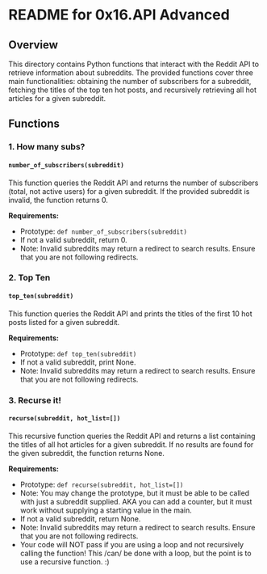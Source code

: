 # README for 0x16.API Advanced

## Overview

This directory contains Python functions that interact with the Reddit API to retrieve information about subreddits. The provided functions cover three main functionalities: obtaining the number of subscribers for a subreddit, fetching the titles of the top ten hot posts, and recursively retrieving all hot articles for a given subreddit.

## Functions

### 1. How many subs?

#### `number_of_subscribers(subreddit)`

This function queries the Reddit API and returns the number of subscribers (total, not active users) for a given subreddit. If the provided subreddit is invalid, the function returns 0.

**Requirements:**
- Prototype: `def number_of_subscribers(subreddit)`
- If not a valid subreddit, return 0.
- Note: Invalid subreddits may return a redirect to search results. Ensure that you are not following redirects.

### 2. Top Ten

#### `top_ten(subreddit)`

This function queries the Reddit API and prints the titles of the first 10 hot posts listed for a given subreddit.

**Requirements:**
- Prototype: `def top_ten(subreddit)`
- If not a valid subreddit, print None.
- Note: Invalid subreddits may return a redirect to search results. Ensure that you are not following redirects.

### 3. Recurse it!

#### `recurse(subreddit, hot_list=[])`

This recursive function queries the Reddit API and returns a list containing the titles of all hot articles for a given subreddit. If no results are found for the given subreddit, the function returns None.

**Requirements:**
- Prototype: `def recurse(subreddit, hot_list=[])`
- Note: You may change the prototype, but it must be able to be called with just a subreddit supplied. AKA you can add a counter, but it must work without supplying a starting value in the main.
- If not a valid subreddit, return None.
- Note: Invalid subreddits may return a redirect to search results. Ensure that you are not following redirects.
- Your code will NOT pass if you are using a loop and not recursively calling the function! This /can/ be done with a loop, but the point is to use a recursive function. :)
